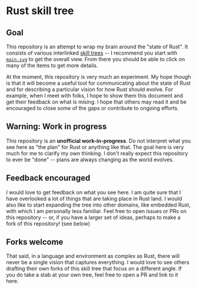 # Rust skill tree

## Goal

This repository is an attempt to wrap my brain around the "state of Rust". It consists of various interlinked [skill trees] -- I recommend you start with [`main.svg`] to get the overall view. From there you should be able to click on many of the items to get more details.

[skill trees]: https://github.com/nikomatsakis/skill-tree
[`main.svg`]: https://raw.githubusercontent.com/nikomatsakis/rust-skill-tree/main/skill-trees/main.svg

At the moment, this repository is very much an experiment. My hope though is that it will become a useful tool for communicating about the state of Rust and for describing a particular vision for how Rust should evolve. For example, when I meet with folks, I hope to show them this document and get their feedback on what is mising. I hope that others may read it and be encouraged to close some of the gaps or contribute to ongoing efforts.

## Warning: Work in progress

This repository is an **unofficial work-in-progress**. Do not interpret what you see here as "the plan" for Rust or anything like that. The goal here is very much for me to clarify my own thinking. I don't really expect this repository to ever be "done" -- plans are always changing as the world evolves.

## Feedback encouraged

I would love to get feedback on what you see here. I am quite sure that I have overlooked a lot of things that are taking place in Rust land. I would also like to start expanding the tree into other domains, like embedded Rust, with which I am personally less familiar. Feel free to open issues or PRs on this repository -- or, if you have a larger set of ideas, perhaps to make a fork of this repository! (see below)

## Forks welcome

That said, in a language and environment as complex as Rust, there will never be a single vision that captures everything. I would love to see others drafting their own forks of this skill tree that focus on a different angle. If you do take a stab at your own tree, feel free to open a PR and link to it here.

